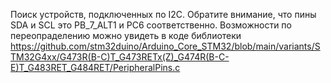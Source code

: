 Поиск устройств, подключенных по I2C. Обратите внимание, что пины SDA и SCL это PB_7_ALT1 и PC6 соответственно. 
Возможности по переопраделению можно увидеть в коде библиотеки 
https://github.com/stm32duino/Arduino_Core_STM32/blob/main/variants/STM32G4xx/G473R(B-C)T_G473RETx(Z)_G474R(B-C-E)T_G483RET_G484RET/PeripheralPins.c
